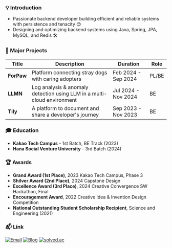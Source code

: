 ### 💡 Introduction
- Passionate backend developer building efficient and reliable systems with persistence and tenacity 😊</br>
- Designing and optimizing backend systems using Java, Spring, JPA, MySQL, and Redis 🛠️</br>

### 📝 Major Projects
| Title | Description | Duration | Role |
|---|---|---|---|
| **ForPaw** | Platform connecting stray dogs with caring adopters | Feb 2024 - Sep 2024 | PL/BE |
| **LLMN** | Log analysis & anomaly detection using LLM in a multi-cloud environment | Jul 2024 - Nov 2024 | BE |
| **Tily** | A platform to document and share a developer's journey | Sep 2023 - Nov 2023 | BE |

### 🎓 Education
- **Kakao Tech Campus** - 1st Batch, BE Track (2023)
- **Hana Social Venture University** - 3rd Batch (2024)

### 🏆 Awards
- **Grand Award (1st Place)**, 2023 Kakao Tech Campus, Phase 3 
- **Shilver Award (2nd Place)**, 2024 Capstone Design 
- **Excellence Award (3rd Place)**, 2024 Creative Convergence SW Hackathon, Final
- **Encouragement Award**, 2022 Creative Idea & Invention Design Competition
- **National Outstanding Student Scholarship Recipient**, Science and Engineering (2021)

### 📬 Link
[![Email](https://img.shields.io/badge/Email-red?style=flat-square&logo=gmail&logoColor=white)](mailto:yg04076@naver.com)
[![Blog](https://img.shields.io/badge/%20Blog-brightgreen?style=flat-square)](https://blog.naver.com/hoyai-)
[![solved.ac](https://img.shields.io/badge/solved.ac-G1-FFD700?style=flat-square&logo=solved.ac&logoColor=white)](https://solved.ac/profile/yg04076)
